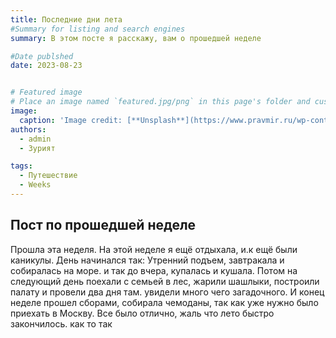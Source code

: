 ```yaml
---
title: Последние дни лета
#Summary for listing and search engines
summary: В этом посте я расскажу, вам о прошедшей неделе

#Date publshed
date: 2023-08-23


# Featured image
# Place an image named `featured.jpg/png` in this page's folder and customize its options here.
image:
  caption: 'Image credit: [**Unsplash**](https://www.pravmir.ru/wp-content/uploads/2013/09/24749.jpg)'
authors:
  - admin
  - Зурият

tags:
  - Путешествие
  - Weeks
---
```


## Пост по прошедшей неделе
Прошла эта  неделя. На этой  неделе я ещё отдыхала, и.к ещё были каникулы. День начинался так: Утренний подъем,  завтракала и собиралась на море. и так до вчера, купалась и  кушала.  Потом на следующий день поехали с семьей в лес, жарили шашлыки, построили палату и провели два дня там. увидели много чего загадочного. И конец неделе  прошел сборами, собирала чемоданы, так как уже нужно было приехать в Москву.  Все было отлично, жаль что лето быстро закончилось. как то так
